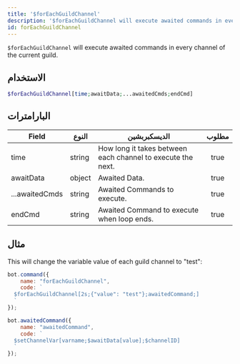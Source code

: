 ```yaml
---
title: '$forEachGuildChannel'
description: '$forEachGuildChannel will execute awaited commands in every channel of the current guild.'
id: forEachGuildChannel
---
```


`$forEachGuildChannel` will execute awaited commands in every channel of the current guild.

## الاستخدام

```php
$forEachGuildChannel[time;awaitData;...awaitedCmds;endCmd]
```

## البارامترات

| Field          | النوع  | الديسكبربشين                                                | مطلوب |
| -------------- | ------ | ----------------------------------------------------------- |:-----:|
| time           | string | How long it takes between each channel to execute the next. | true  |
| awaitData      | object | Awaited Data.                                               | true  |
| ...awaitedCmds | string | Awaited Commands to execute.                                | true  |
| endCmd         | string | Awaited Command to execute when loop ends.                  | true  |

## مثال

This will change the variable value of each guild channel to "test":

```javascript
bot.command({
    name: "forEachGuildChannel",
    code: `
  $forEachGuildChannel[2s;{"value": "test"};awaitedCommand;]
  `
});

bot.awaitedCommand({
    name: "awaitedCommand",
    code: `
  $setChannelVar[varname;$awaitData[value];$channelID]
  `
});
```